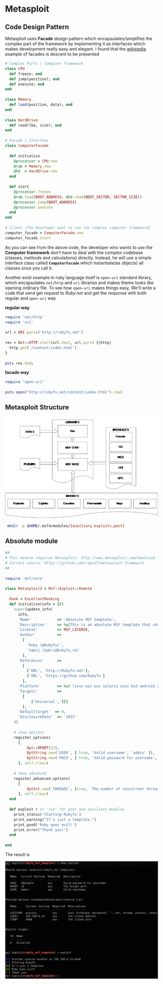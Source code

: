 # Metasploit


## Code Design Pattern 
Metasploit uses **Facade** design pattern which encapsulates/simplifies the complex part of the framework by implementing it as interfaces which makes development really easy and elegant.
I found that the [wikipedia][1] example of facades is descent to be presented 

```ruby
# Complex Parts | Computer framework 
class CPU 
  def freeze; end
  def jump(position); end
  def execute; end
end

class Memory
  def load(position, data); end
end

class HardDrive
  def read(lba, size); end
end

# Facade | Interface
class ComputerFacade

  def initialize
    @processor = CPU.new
    @ram = Memory.new
    @hd  = HardDrive.new
  end

  def start
    @processor.freeze
    @ram.load(BOOT_ADDRESS, @hd.read(BOOT_SECTOR, SECTOR_SIZE))
    @processor.jump(BOOT_ADDRESS)
    @processor.execute
  end
end

# Client (The Developer want to use the complex computer frameword)
computer_facade = ComputerFacade.new
computer_facade.start
```

As you can see from the above code, the developer who wants to use the **Computer framework** don't have to deal with the complex codebase (classes, methods and calculations) directly. Instead, he will use a simple interface class called **`ComputerFacade`** which instantiate(as objects) all classes once you call it.

Another exist example in ruby language itself is `open-uri` standard library, which encapsulates `net/http` and `uri`  libraries and makes theme looks like opening ordinary file.
To see how `open-uri` makes things easy, We'll write a code that send get request to *Ruby.net* and get the response with both regular and `open-uri` way

**regular way**
```ruby
require 'net/http'
require 'uri'

url = URI.parse('http://rubyfu.net')

res = Net::HTTP.start(url.host, url.port) {|http|
  http.get('/content/index.html')
}

puts res.body
```

**facade way**

```ruby
require "open-uri"

puts open("http://rubyfu.net/content/index.html").read
```


## Metasploit Structure 

![](MSF-struct.png)



```bash
 mkdir -p $HOME/.msf4/modules/{auxiliary,exploits,post}
```


## Absolute module 

```ruby
##
# This module requires Metasploit: http://www.metasploit.com/download
# Current source: https://github.com/rapid7/metasploit-framework
##

require 'msf/core'

class Metasploit3 < Msf::Exploit::Remote

  Rank = ExcellentRanking
  def initialize(info = {})
    super(update_info(
      info,
      'Name'            => 'Absolute MSF template',
      'Description'     => %q{This is an absolute MSF template that shows how all modules look like},
      'License'         => MSF_LICENSE,
      'Author'          =>
        [
          'Ruby (@Rubyfu)',
          'Sabri (Sabri@Rubyfu.rb)'
        ],
      'References'      =>
        [
          ['URL', 'http://Rubyfu.net'],
          ['URL', 'https://github.com/Rubyfu']
        ],
      'Platform'        => %w{ linux win osx solaris unix bsd android aix},
      'Targets'         =>
        [
            ['Universal', {}]
        ],
      'DefaultTarget'  => 0,
      'DisclosureDate'  => '2015'
    ))

    # show options
    register_options(
      [
          Opt::RPORT(22),
          OptString.new('USER', [ true, 'Valid username', 'admin' ]),
          OptString.new('PASS', [ true, 'Valid password for username', 'P@ssw0rd' ]),
      ], self.class)

    # show advanced
    register_advanced_options(
      [
          OptInt.new('THREADS', [true, 'The number of concurrent threads', 5])
      ], self.class)
  end

  def exploit # or 'run' for post and auxiliary modules
    print_status('Starting Rubyfu')
    print_warning("It's just a template.")
    print_good('Ruby goes evil!')
    print_error("Thank you!")
  end

end

```

The result is

![](msf_template1.png)



<!---
https://www.exploit-db.com/docs/27935.pdf

https://github.com/rapid7/metasploit-framework/wiki/Exploit-Ranking
https://github.com/rapid7/metasploit-framework/wiki
https://community.rapid7.com/thread/3126
https://github.com/rapid7/metasploit-framework/wiki/Creating-Metasploit-Framework-LoginScanners
-->


<!---

Rex library (Ruby extension Library)


-->

<!---
```ruby
require 'msf/core'

class Metasploit3 < Msf::Exploit::Remote
  Rank = NormalRanking

  def initialize(info={})
    super(update_info(info,
      'Name'           => "[Vendor] [Software] [Root Cause] [Vulnerability type]",
      'Description'    => %q{
        Say something that the user might need to know
      },
      'License'        => MSF_LICENSE,
      'Author'         => [ 'Name' ],
      'References'     =>
        [
          [ 'URL', '' ]
        ],
      'Platform'       => 'win',
      'Targets'        =>
        [
          [ 'System or software version', { 'Ret' => 0x41414141 } ]
        ],
      'Payload'        =>
        {
          'BadChars' => "\x00"
        },
      'Privileged'     => false,
      'DisclosureDate' => "",
      'DefaultTarget'  => 0))
  end

  def check
    # For the check command
  end

  def exploit
    # Main function
  end

end
```
-->






<br><br><br>
---
[1]: https://en.wikipedia.org/wiki/Facade_pattern#Ruby